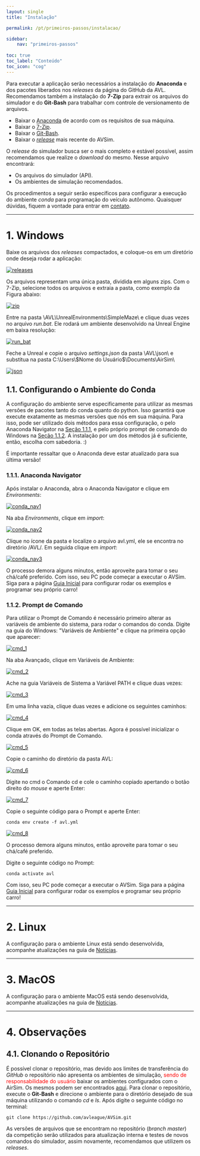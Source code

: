 ```yaml
---
layout: single
title: "Instalação"

permalink: /pt/primeiros-passos/instalacao/

sidebar:
    nav: "primeiros-passos"
    
toc: true
toc_label: "Conteúdo"
toc_icon: "cog"
---
```


Para executar a aplicação serão necessários a instalação do **Anaconda** e dos pacotes liberados nos *releases* da página do GitHub da AVL. Recomendamos também a instalação do **7-Zip** para extrair os arquivos do simulador e do **Git-Bash** para trabalhar com controle de versionamento de arquivos.

 - Baixar o <a href = "https://www.anaconda.com/products/individual" target="_blank" title="Anaconda">Anaconda</a> de acordo com os requisitos de sua máquina.
 - Baixar o <a href = "https://www.7-zip.org/download.html" target="_blank" title="7-Zip">7-Zip</a>.
 - Baixar o <a href = "https://gitforwindows.org/" target="_blank" title="Git-Bash">Git-Bash</a>.
 - Baixar o <a href = "https://github.com/avleague/AVSim/releases" target="_blank" title="AVSim">*release*</a> mais recente do AVSim. 

O *release* do simulador busca ser o mais completo e estável possível, assim recomendamos que realize o *download* do mesmo. Nesse arquivo encontrará:
 - Os arquivos do simulador (API).
 - Os ambientes de simulação recomendados.

Os procedimentos a seguir serão específicos para configurar a execução do ambiente *conda* para programação do veículo autônomo. Quaisquer dúvidas, fiquem a vontade para entrar em <a href = "/pt/contato/" target="_blank" title="Contato">contato</a>.

***
# 1. Windows

Baixe os arquivos dos *releases* compactados, e coloque-os em um diretório onde deseja rodar a aplicação:

<a href="{{ site.baseurl }}/assets/images/getting-started/installation/releases.png">
	<img src="{{ site.baseurl }}/assets/images/getting-started/installation/releases.png" alt="releases" title="releases" />
</a>

Os arquivos representam uma única pasta, dividida em alguns zips. Com o 7-Zip, selecione todos os arquivos e extraia a pasta, como exemplo da Figura abaixo: 

<a href="{{ site.baseurl }}/assets/images/getting-started/installation/zip.png">
	<img src="{{ site.baseurl }}/assets/images/getting-started/installation/zip.png" alt="zip" title="zip" />
</a>

Entre na pasta \AVL\UnrealEnvironments\SimpleMaze\ e clique duas vezes no arquivo *run.bat*. Ele rodará um ambiente desenvolvido na Unreal Engine em baixa resolução:

<a href="{{ site.baseurl }}/assets/images/getting-started/installation/run_bat.png">
	<img src="{{ site.baseurl }}/assets/images/getting-started/installation/run_bat.png" alt="run_bat" title="run_bat" />
</a>

Feche a Unreal e copie o arquivo *settings.json* da pasta \AVL\json\ e substitua na pasta C:\Users\\$Nome do Usuário\$\Documents\AirSim\

<a href="{{ site.baseurl }}/assets/images/getting-started/installation/json.png">
	<img src="{{ site.baseurl }}/assets/images/getting-started/installation/json.png" alt="json" title="json" />
</a>  

## 1.1. Configurando o Ambiente do Conda

A configuração do ambiente serve especificamente para utilizar as mesmas versões de pacotes tanto do conda quanto do python. Isso garantirá que execute exatamente as mesmas versões que nós em sua máquina. Para isso, pode ser utilizado dois métodos para essa configuração, o pelo Anaconda Navigator na <a href="#111-anaconda-navigator" target = "_blank" title="Instalação pelo Anaconda Navigator">Seção 1.1.1</a>, e pelo próprio prompt de comando do Windows na <a href="#112-prompt-de-comando" target = "_blank" title="Instalação pelo CMD">Seção 1.1.2</a>. A instalação por um dos métodos já é suficiente, então, escolha com sabedoria. :) 

É importante ressaltar que o Anaconda deve estar atualizado para sua última versão!

### 1.1.1. Anaconda Navigator

Após instalar o Anaconda, abra o Anaconda Navigator e clique em *Environments*:

<a href="{{ site.baseurl }}/assets/images/getting-started/installation/conda_nav1.png">
	<img src="{{ site.baseurl }}/assets/images/getting-started/installation/conda_nav1.png" alt="conda_nav1" title="conda_nav1" />
</a>  

Na aba *Environments*, clique em *import*:

<a href="{{ site.baseurl }}/assets/images/getting-started/installation/conda_nav2.png">
	<img src="{{ site.baseurl }}/assets/images/getting-started/installation/conda_nav2.png" alt="conda_nav2" title="conda_nav2" />
</a> 

Clique no ícone da pasta e localize o arquivo avl.yml, ele se encontra no diretório /AVL/. Em seguida clique em *import*:

<a href="{{ site.baseurl }}/assets/images/getting-started/installation/conda_nav3.png">
	<img src="{{ site.baseurl }}/assets/images/getting-started/installation/conda_nav3.png" alt="conda_nav3" title="conda_nav3" />
</a> 

O processo demora alguns minutos, então aproveite para tomar o seu chá/café preferido. Com isso, seu PC pode começar a executar o AVSim. Siga para a página [Guia Inicial](/pt/primeiros-passos/guia/) para configurar rodar os exemplos e programar seu próprio carro! 


### 1.1.2. Prompt de Comando

Para utilizar o Prompt de Comando é necessário primeiro alterar as variáveis de ambiente do sistema, para rodar o comandos do conda. Digite na guia do Windows: "Variáveis de Ambiente" e clique na primeira opção que aparecer:

<a href="{{ site.baseurl }}/assets/images/getting-started/installation/cmd_1.png">
	<img src="{{ site.baseurl }}/assets/images/getting-started/installation/cmd_1.png" alt="cmd_1" title="cmd_1" />
</a> 

Na aba Avançado, clique em Variáveis de Ambiente:

<a href="{{ site.baseurl }}/assets/images/getting-started/installation/cmd_2.png">
	<img src="{{ site.baseurl }}/assets/images/getting-started/installation/cmd_2.png" alt="cmd_2" title="cmd_2" />
</a> 

Ache na guia Variáveis de Sistema a Variável PATH e clique duas vezes:

<a href="{{ site.baseurl }}/assets/images/getting-started/installation/cmd_3.png">
	<img src="{{ site.baseurl }}/assets/images/getting-started/installation/cmd_3.png" alt="cmd_3" title="cmd_3" />
</a> 

Em uma linha vazia, clique duas vezes e adicione os seguintes caminhos:

<a href="{{ site.baseurl }}/assets/images/getting-started/installation/cmd_4.png">
	<img src="{{ site.baseurl }}/assets/images/getting-started/installation/cmd_4.png" alt="cmd_4" title="cmd_4" />
</a> 

Clique em OK, em todas as telas abertas. Agora é possível inicializar o conda através do Prompt de Comando.

<a href="{{ site.baseurl }}/assets/images/getting-started/installation/cmd_5.png">
	<img src="{{ site.baseurl }}/assets/images/getting-started/installation/cmd_5.png" alt="cmd_5" title="cmd_5" />
</a> 

Copie o caminho do diretório da pasta AVL:

<a href="{{ site.baseurl }}/assets/images/getting-started/installation/cmd_6.png">
	<img src="{{ site.baseurl }}/assets/images/getting-started/installation/cmd_6.png" alt="cmd_6" title="cmd_6" />
</a> 

Digite no cmd o Comando cd e cole o caminho copiado apertando o botão direito do *mouse* e aperte Enter:

<a href="{{ site.baseurl }}/assets/images/getting-started/installation/cmd_7.png">
	<img src="{{ site.baseurl }}/assets/images/getting-started/installation/cmd_7.png" alt="cmd_7" title="cmd_7" />
</a> 

Copie o seguinte código para o Prompt e aperte Enter: 
```
conda env create -f avl.yml
```
<a href="{{ site.baseurl }}/assets/images/getting-started/installation/cmd_8.png">
	<img src="{{ site.baseurl }}/assets/images/getting-started/installation/cmd_8.png" alt="cmd_8" title="cmd_8" />
</a> 

O processo demora alguns minutos, então aproveite para tomar o seu chá/café preferido.

Digite o seguinte código no Prompt:

```
conda activate avl
```

Com isso, seu PC pode começar a executar o AVSim. Siga para a página [Guia Inicial](/pt/primeiros-passos/guia/) para configurar rodar os exemplos e programar seu próprio carro! 

***
# 2. Linux

A configuração para o ambiente Linux está sendo desenvolvida, acompanhe atualizações na guia de [Notícias](/pages/news/).

***

# 3. MacOS

A configuração para o ambiente MacOS está sendo desenvolvida, acompanhe atualizações na guia de [Notícias](/pages/news/).

***

# 4. Observações

## 4.1. Clonando o Repositório

É possível clonar o repositório, mas devido aos limites de transferência do *GitHub* o repositório não apresenta os ambientes de simulação, <span style="color:red">sendo de responsabilidade do usuário</span> baixar os ambientes configurados com o AirSim. Os mesmos podem ser encontrados [aqui](https://github.com/microsoft/AirSim/releases). Para clonar o repositório, execute o **Git-Bash** e direcione o ambiente para o diretório desejado de sua máquina utilizando o comando *cd* e *ls*. Após digite o seguinte código no terminal:

```
git clone https://github.com/avleague/AVSim.git
```

As versões de arquivos que se encontram no repositório (*branch master*) da competição serão utilizados para atualização interna e testes de novos comandos do simulador, assim novamente, recomendamos que utilizem os *releases*.
